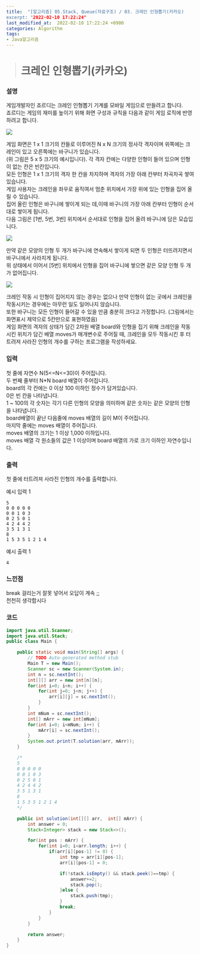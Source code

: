 ```yaml
---
title:  "[알고리즘] 05.Stack, Queue(자료구조) / 03. 크레인 인형뽑기(카카오)
excerpt: "2022-02-10 17:22:24"
last_modified_at:  2022-02-10 17:22:24 +0900
categories: Algorithm
tags:
- Java알고리즘
---
```


># 크레인 인형뽑기(카카오)  

### 설명  

게임개발자인 죠르디는 크레인 인형뽑기 기계를 모바일 게임으로 만들려고 합니다.  
죠르디는 게임의 재미를 높이기 위해 화면 구성과 규칙을 다음과 같이 게임 로직에 반영하려고 합니다.  

![](https://cote.inflearn.com/public/upload/d637c6aff5.jpg)  

게임 화면은 1 x 1 크기의 칸들로 이루어진 N x N 크기의 정사각 격자이며 위쪽에는 크레인이 있고 오른쪽에는 바구니가 있습니다.  
(위 그림은 5 x 5 크기의 예시입니다). 각 격자 칸에는 다양한 인형이 들어 있으며 인형이 없는 칸은 빈칸입니다.  
모든 인형은 1 x 1 크기의 격자 한 칸을 차지하며 격자의 가장 아래 칸부터 차곡차곡 쌓여 있습니다.  
게임 사용자는 크레인을 좌우로 움직여서 멈춘 위치에서 가장 위에 있는 인형을 집어 올릴 수 있습니다.   
집어 올린 인형은 바구니에 쌓이게 되는 데,이때 바구니의 가장 아래 칸부터 인형이 순서대로 쌓이게 됩니다.  
다음 그림은 [1번, 5번, 3번] 위치에서 순서대로 인형을 집어 올려 바구니에 담은 모습입니다.  

![](https://cote.inflearn.com/public/upload/e7f1732dc7.jpg)  

만약 같은 모양의 인형 두 개가 바구니에 연속해서 쌓이게 되면 두 인형은 터뜨려지면서 바구니에서 사라지게 됩니다.  
위 상태에서 이어서 [5번] 위치에서 인형을 집어 바구니에 쌓으면 같은 모양 인형 두 개가 없어집니다.  

![](https://cote.inflearn.com/public/upload/437bd16905.jpg)  

크레인 작동 시 인형이 집어지지 않는 경우는 없으나 만약 인형이 없는 곳에서 크레인을 작동시키는 경우에는 아무런 일도 일어나지 않습니다.  
또한 바구니는 모든 인형이 들어갈 수 있을 만큼 충분히 크다고 가정합니다. (그림에서는 화면표시 제약으로 5칸만으로 표현하였음)  
게임 화면의 격자의 상태가 담긴 2차원 배열 board와 인형을 집기 위해 크레인을 작동시킨 위치가 담긴 배열 moves가 매개변수로 주어질 때, 크레인을 모두 작동시킨 후 터트려져 사라진 인형의 개수를 구하는 프로그램을 작성하세요.    


### 입력  

첫 줄에 자연수 N(5<=N<=30)이 주어집니다.  
두 번째 줄부터 N*N board 배열이 주어집니다.  
board의 각 칸에는 0 이상 100 이하인 정수가 담겨있습니다.  
0은 빈 칸을 나타냅니다.  
1 ~ 100의 각 숫자는 각기 다른 인형의 모양을 의미하며 같은 숫자는 같은 모양의 인형을 나타냅니다.  
board배열이 끝난 다음줄에 moves 배열의 길이 M이 주어집니다.  
마지막 줄에는 moves 배열이 주어집니다.  
moves 배열의 크기는 1 이상 1,000 이하입니다.  
moves 배열 각 원소들의 값은 1 이상이며 board 배열의 가로 크기 이하인 자연수입니다.    


### 출력  

첫 줄에 터트려져 사라진 인형의 개수를 출력합니다.  


예시 입력 1   
```
5
0 0 0 0 0
0 0 1 0 3
0 2 5 0 1
4 2 4 4 2
3 5 1 3 1
8
1 5 3 5 1 2 1 4
```
예시 출력 1  
```
4
```

### 느낀점  

break 걸리는거 잘못 넣어서 오답이 계속 ;;  
천천히 생각합시다    



### 코드  

```java
import java.util.Scanner;
import java.util.Stack;
public class Main {

	public static void main(String[] args) {
		// TODO Auto-generated method stub
		Main T = new Main();
		Scanner sc = new Scanner(System.in);
		int n = sc.nextInt();
		int[][] arr = new int[n][n];
		for(int i=0; i<n; i++) {
			for(int j=0; j<n; j++) {
				arr[i][j] = sc.nextInt();
			}
		}
		int mNum = sc.nextInt();
		int[] mArr = new int[mNum];
		for(int i=0; i<mNum; i++) {
			mArr[i] = sc.nextInt();
		}
		System.out.print(T.solution(arr, mArr));
	}

	/*
	5
	0 0 0 0 0
	0 0 1 0 3
	0 2 5 0 1
	4 2 4 4 2
	3 5 1 3 1
	8
	1 5 3 5 1 2 1 4
	*/

	public int solution(int[][] arr,  int[] mArr) {
		int answer = 0;
		Stack<Integer> stack = new Stack<>();

		for(int pos : mArr) {
			for(int i=0; i<arr.length; i++) {
				if(arr[i][pos-1] != 0) {
					int tmp = arr[i][pos-1];
					arr[i][pos-1] = 0;

					if(!stack.isEmpty() && stack.peek()==tmp) {
						answer+=2;
						stack.pop();
					}else {
						stack.push(tmp);
					}
					break;
				}
			}
		}

		return answer;
	}
}

```
